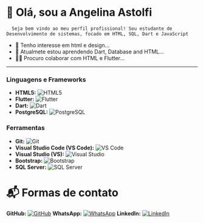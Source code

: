 # 👋 Olá, sou a Angelina Astolfi
      Seja bem vindo ao meu perfil profissional! Sou estudante de Desenvolvimento de sistemas, focado em HTML, SQL, Dart e JavaScript
- 👀 Tenho interesse em html e design...
- 🌱 Atualmete estou aprendendo Dart, Database and HTML...
- 🚀✨ Procuro colaborar com HTML e Flutter...
---

### **Linguagens e Frameworks**

- **HTML5:** ![HTML5](https://img.shields.io/badge/HTML5-5F5F5F?style=flat-square&logo=html5&logoColor=white)
- **Flutter:** ![Flutter](https://img.shields.io/badge/Flutter-2.8.0-blue?style=flat-square&logo=flutter&logoColor=white)
- **Dart:** ![Dart](https://img.shields.io/badge/Dart-2.15.0-blue?style=flat-square&logo=dart&logoColor=white)
- **PostgreSQL:** ![PostgreSQL](https://img.shields.io/badge/PostgreSQL-14.0-blue?style=flat-square&logo=postgresql&logoColor=white)

### **Ferramentas**

- **Git:** ![Git](https://img.shields.io/badge/Git-2.39.0-orange?style=flat-square&logo=git&logoColor=white)
- **Visual Studio Code (VS Code):** ![VS Code](https://img.shields.io/badge/VS%20Code-1.79.0-blue?style=flat-square&logo=visual-studio-code&logoColor=white)
- **Visual Studio (VS):** ![Visual Studio](https://img.shields.io/badge/Visual%20Studio-2022-blueviolet?style=flat-square&logo=visual-studio&logoColor=white)
- **Bootstrap:** ![Bootstrap](https://img.shields.io/badge/Bootstrap-5.3.0-purple?style=flat-square&logo=bootstrap&logoColor=white)
- **SQL Server:** ![SQL Server](https://img.shields.io/badge/SQL%20Server-2019-darkblue?style=flat-square&logo=microsoft-sql-server&logoColor=white)


# 📬 Formas de contato
**GitHub:** [![GitHub](https://img.shields.io/badge/GitHub-0.0.0-black?style=flat-square&logo=github&logoColor=white)](https://github.com/astolfiAngelina)
**WhatsApp:** [![WhatsApp](https://img.shields.io/badge/WhatsApp-0.0.0-brightgreen?style=flat-square&logo=whatsapp&logoColor=white)](https://wa.me/5516994125027)
**LinkedIn:** [![LinkedIn](https://img.shields.io/badge/LinkedIn-0.0.0-blue?style=flat-square&logo=linkedin&logoColor=white)](https://www.linkedin.com/in/angelina-astolfi-082920268/)

<!---
astolfiAngelina/astolfiAngelina is a ✨ special ✨ repository because its `README.md` (this file) appears on your GitHub profile.
You can click the Preview link to take a look at your changes.
--->
